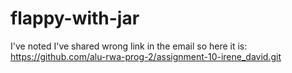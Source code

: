 # flappy-with-jar 
I've noted I've shared wrong link in the email so here it is: https://github.com/alu-rwa-prog-2/assignment-10-irene_david.git

